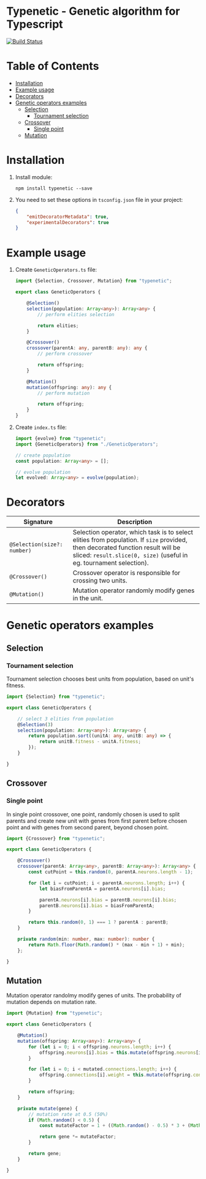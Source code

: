 # Typenetic - Genetic algorithm for Typescript

[![Build Status](https://travis-ci.org/gorzechowski/typenetic.svg?branch=master)](https://travis-ci.org/gorzechowski/typenetic)

# Table of Contents

* [Installation](#installation)
* [Example usage](#example-usage)
* [Decorators](#decorators)
* [Genetic operators examples](#genetic-operators-examples)
    * [Selection](#selection)
        * [Tournament selection](#tournament-selection)
    * [Crossover](#crossover)
        * [Single point](#single-point)
    * [Mutation](#mutation)

# Installation

1. Install module:

    ```
    npm install typenetic --save
    ```

2. You need to set these options in `tsconfig.json` file in your project:

    ```json
    {
        "emitDecoratorMetadata": true,
        "experimentalDecorators": true
    }
    ```

# Example usage

1. Create `GeneticOperators.ts` file:

    ```typescript
    import {Selection, Crossover, Mutation} from "typenetic";

    export class GeneticOperators {

        @Selection()
        selection(population: Array<any>): Array<any> {
            // perform elities selection

            return elities;
        }

        @Crossover()
        crossover(parentA: any, parentB: any): any {
            // perform crossover

            return offspring;
        }

        @Mutation()
        mutation(offspring: any): any {
            // perform mutation

            return offspring;
        }
    }
    ```

2. Create `index.ts` file:

    ```typescript
    import {evolve} from "typenetic";
    import {GeneticOperators} from "./GeneticOperators";

    // create population
    const population: Array<any> = [];

    // evolve population
    let evolved: Array<any> = evolve(population);
    ```

# Decorators

| Signature                   | Description                            |
|-----------------------------|----------------------------------------|
| `@Selection(size?: number)` | Selection operator, which task is to select elities from population. If `size` provided, then decorated function result will be sliced: `result.slice(0, size)` (useful in eg. tournament selection). |
| `@Crossover()`              | Crossover operator is responsible for crossing two units. |
| `@Mutation()`  | Mutation operator randomly modify genes in the unit. |

# Genetic operators examples

## Selection

### Tournament selection

Tournament selection chooses best units from population, based on unit's fitness.

```typescript
import {Selection} from "typenetic";

export class GeneticOperators {

    // select 3 elities from population
    @Selection(3)
    selection(population: Array<any>): Array<any> {
        return population.sort((unitA: any, unitB: any) => {
            return unitB.fitness - unitA.fitness;
        });
    }

}
```

## Crossover

### Single point

In single point crossover, one point, randomly chosen is used to split parents and create new unit with genes from first parent before chosen point and with genes from second parent, beyond chosen point.

```typescript
import {Crossover} from "typenetic";

export class GeneticOperators {

    @Crossover()
    crossover(parentA: Array<any>, parentB: Array<any>): Array<any> {
        const cutPoint = this.random(0, parentA.neurons.length - 1);

        for (let i = cutPoint; i < parentA.neurons.length; i++) {
            let biasFromParentA = parentA.neurons[i].bias;

            parentA.neurons[i].bias = parentB.neurons[i].bias;
            parentB.neurons[i].bias = biasFromParentA;
        }

        return this.random(0, 1) === 1 ? parentA : parentB;
    }

    private random(min: number, max: number): number {
        return Math.floor(Math.random() * (max - min + 1) + min);
    };

}
```

## Mutation

Mutation operator randolmy modify genes of units. The probability of mutation depends on mutation rate.

```typescript
import {Mutation} from "typenetic";

export class GeneticOperators {

    @Mutation()
    mutation(offspring: Array<any>): Array<any> {
        for (let i = 0; i < offspring.neurons.length; i++) {
            offspring.neurons[i].bias = this.mutate(offspring.neurons[i].bias);
        }

        for (let i = 0; i < mutated.connections.length; i++) {
            offspring.connections[i].weight = this.mutate(offspring.connections[i].weight);
        }

        return offspring;
    }

    private mutate(gene) {
        // mutation rate at 0.5 (50%)
        if (Math.random() < 0.5) {
            const mutateFactor = 1 + ((Math.random() - 0.5) * 3 + (Math.random() - 0.5));

            return gene *= mutateFactor;
        }

        return gene;
    }

}
```

